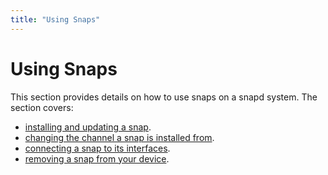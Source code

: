 ```yaml
---
title: "Using Snaps"
---
```


# Using Snaps

This section provides details on how to use snaps on a snapd system. The section covers:

- [installing and updating a snap](/docs/usage/install).
- [changing the channel a snap is installed from](/docs/usage/channel).
- [connecting a snap to its interfaces](/docs/usage/interfaces).
- [removing a snap from your device](/docs/usage/remove).
